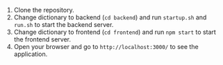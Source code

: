 1. Clone the repository.
2. Change dictionary to backend (`cd backend`) and run `startup.sh` and `run.sh` to start the backend server.
3. Change dictionary to frontend (`cd frontend`) and run `npm start` to start the frontend server.
4. Open your browser and go to `http://localhost:3000/` to see the application.